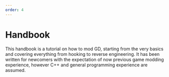 ```yaml
---
order: 4
---
```


# Handbook

This handbook is a tutorial on how to mod GD, starting from the very basics and covering everything from hooking to reverse engineering. It has been written for newcomers with the expectation of now previous game modding experience, however C++ and general programming experience are assumed.
